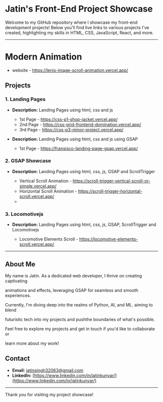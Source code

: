 # <b> Jatin's Front-End Project Showcase </b>

Welcome to my GitHub repository where I showcase my front-end development projects! Below you'll find live links to various projects I've created, highlighting my skills in HTML, CSS, JavaScript, React, and more.

---
# Modern Animation

- website - https://lenis-image-scroll-animation.vercel.app/
  
## Projects

### 1. Landing Pages

-  **Description:** Landing Pages using html, css and js
    
   - 1st Page - https://css-p1-shop-jacket.vercel.app/
   - 2nd Page - https://css-grid-frontend-domination.vercel.app/
   - 3rd Page - https://css-p3-minor-project.vercel.app/

-  **Description:** Landing Pages using html, css and js using GSAP
   
   - 1st Page - https://fransisco-landing-page-gsap.vercel.app/

     
### 2. GSAP Showcase

 - **Description:** Landing Pages using html, css, js, GSAP and ScrollTrigger 
    
   - Vertical Scroll Animation - https://scroll-trigger-vertical-scroll-or-simple.vercel.app/
   - Horizontal Scroll Animation - https://scroll-trigger-horizontal-scroll.vercel.app/
   - 
### 3. Locomotivejs

 - **Description:** Landing Pages using html, css, js,  GSAP, ScrollTrigger and Locomotivejs
   
    - Locomotive Elements Scroll - https://locomotive-elements-scroll.vercel.app/
---

## About Me

My name is Jatin. As a dedicated web developer, I thrive on creating captivating

animations and effects, leveraging GSAP for seamless and smooth experiences.

Currently, I'm diving deep into the realms of Python, AI, and ML. aiming to blend 

futuristic tech into my projects and pushthe boundaries of what's possible.

Feel free to explore my projects and get in touch if you'd like to collaborate or 

learn more about my work!

## Contact

- **Email:** [jatinsingh32063@gmail.com](mailto:jatinsingh32063@gmail.com)
- **LinkedIn:** [https://www.linkedin.com/in/jatinkunvar/](https://www.linkedin.com/in/jatinkunvar/)

---

Thank you for visiting my project showcase!
